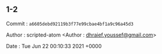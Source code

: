 ## 1-2 

 Commit : `a6605debd92119b3f77e99cbae4bf1a9c96a45d3`

 Author : scripted-atom <Author : dhraief.youssef@gmail.com> 

 Date 	: Tue Jun 22 00:10:33 2021 +0000 

